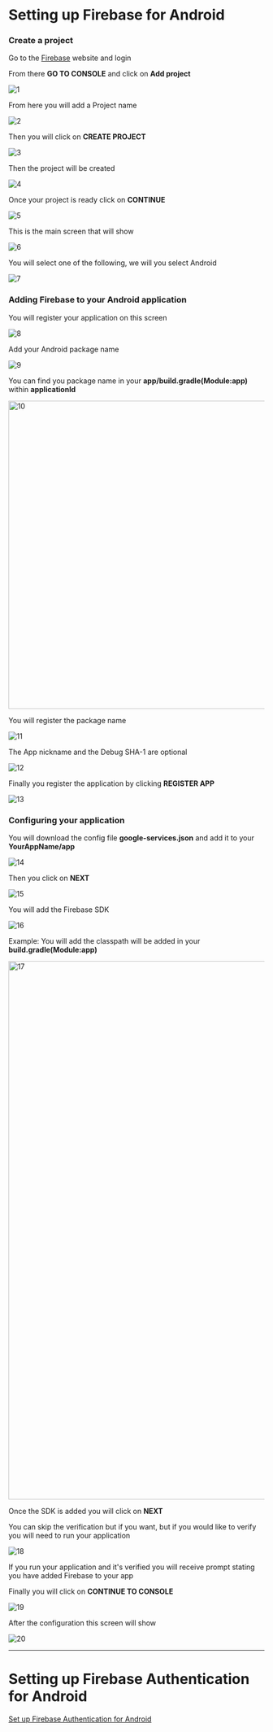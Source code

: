 # Setting up Firebase for Android 

### Create a project


Go to the [Firebase](https://firebase.google.com/) website and login

From there **GO TO CONSOLE** and click on **Add project**

![1](https://user-images.githubusercontent.com/11635523/40329147-457a94d8-5d0e-11e8-8e12-89fbf61f7ab3.png)

From here you will add a Project name

![2](https://user-images.githubusercontent.com/11635523/40329148-459229ea-5d0e-11e8-962c-9b2738b2cbe8.png)

Then you will click on **CREATE PROJECT**

![3](https://user-images.githubusercontent.com/11635523/40329149-45a64c18-5d0e-11e8-9745-2f86129e3d60.png)

Then the project will be created

![4](https://user-images.githubusercontent.com/11635523/40329150-45bcc77c-5d0e-11e8-871b-3b19c4772463.png)

Once your project is ready click on **CONTINUE**

![5](https://user-images.githubusercontent.com/11635523/40329151-45d411ac-5d0e-11e8-8054-be637323bc24.png)

This is the main screen that will show

![6](https://user-images.githubusercontent.com/11635523/40329152-45eb1140-5d0e-11e8-8f48-671b2d52f0ff.png)

You will select one of the following, we will you select Android

![7](https://user-images.githubusercontent.com/11635523/40329153-4602ccea-5d0e-11e8-881c-959d321e6feb.png)


### Adding Firebase to your Android application


You will register your application on this screen

![8](https://user-images.githubusercontent.com/11635523/40329154-461a127e-5d0e-11e8-885e-18a621e6242b.png)

Add your Android package name

![9](https://user-images.githubusercontent.com/11635523/40329155-46388ff6-5d0e-11e8-8fb1-e4131c2c3644.png)

You can find you package name in your **app/build.gradle(Module:app)** within **applicationId**

<img width="606" alt="10" src="https://user-images.githubusercontent.com/11635523/40329158-466506ee-5d0e-11e8-99f9-5821aaca35f9.png">

You will register the package name

![11](https://user-images.githubusercontent.com/11635523/40329159-469259fa-5d0e-11e8-8296-eb2b4f2cfb24.png)

The App nickname and the Debug SHA-1 are optional

![12](https://user-images.githubusercontent.com/11635523/40329160-46a5dcaa-5d0e-11e8-908a-dc7e44a2a112.png)

Finally you register the application by clicking **REGISTER APP**

![13](https://user-images.githubusercontent.com/11635523/40329161-46c76938-5d0e-11e8-86bc-6863f28d6847.png)

### Configuring your application


You will download the config file **google-services.json** and add it to your **YourAppName/app**

![14](https://user-images.githubusercontent.com/11635523/40329162-46f51e78-5d0e-11e8-90d0-e9ffda2d6513.png)

Then you click on **NEXT**

![15](https://user-images.githubusercontent.com/11635523/40329163-470bf3be-5d0e-11e8-8241-d8c5bb9f725e.png)

You will add the Firebase SDK

![16](https://user-images.githubusercontent.com/11635523/40329164-472b9dcc-5d0e-11e8-8534-f8bb13d5f08f.png)

Example: You will add the classpath will be added in your **build.gradle(Module:app)**

<img width="1059" alt="17" src="https://user-images.githubusercontent.com/11635523/40329165-47436920-5d0e-11e8-86b4-8f7e349d2430.png">

Once the SDK is added you will click on **NEXT**

You can skip the verification but if you want, but if you would like to verify you will need to run your application

![18](https://user-images.githubusercontent.com/11635523/40329166-475ab53a-5d0e-11e8-9cbc-ca97f810ad27.png)

If you run your application and it's verified you will receive prompt stating you have added Firebase to your app

Finally you will click on **CONTINUE TO CONSOLE**

![19](https://user-images.githubusercontent.com/11635523/40329167-477e540e-5d0e-11e8-94a0-c129ec8ffc24.png)

After the configuration this screen will show

![20](https://user-images.githubusercontent.com/11635523/40329168-47a3dea4-5d0e-11e8-9455-bbbc64824014.png)



***

# Setting up Firebase Authentication for Android

[Set up Firebase Authentication for Android](https://firebase.google.com/docs/auth/android/start/)

